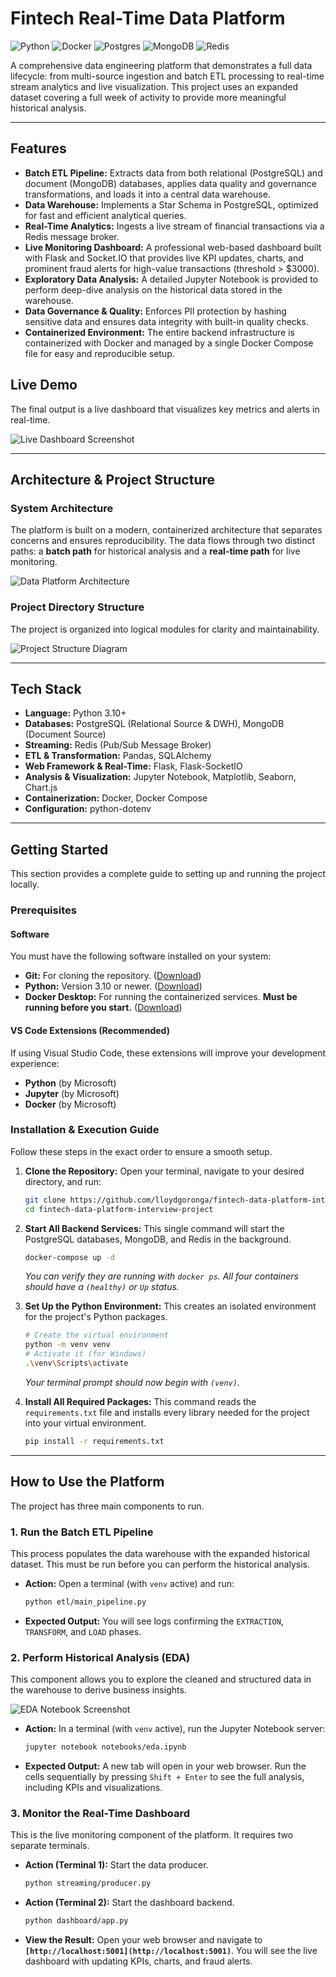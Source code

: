 # Fintech Real-Time Data Platform

![Python](https://img.shields.io/badge/python-3.10+-blue.svg)
![Docker](https://img.shields.io/badge/docker-%230db7ed.svg?style=for-the-badge&logo=docker&logoColor=white)
![Postgres](https://img.shields.io/badge/postgres-%23316192.svg?style=for-the-badge&logo=postgresql&logoColor=white)
![MongoDB](https://img.shields.io/badge/MongoDB-%234ea94b.svg?style=for-the-badge&logo=mongodb&logoColor=white)
![Redis](https://img.shields.io/badge/redis-%23DD0031.svg?style=for-the-badge&logo=redis&logoColor=white)

A comprehensive data engineering platform that demonstrates a full data lifecycle: from multi-source ingestion and batch ETL processing to real-time stream analytics and live visualization. This project uses an expanded dataset covering a full week of activity to provide more meaningful historical analysis.

---

## Features

* **Batch ETL Pipeline:** Extracts data from both relational (PostgreSQL) and document (MongoDB) databases, applies data quality and governance transformations, and loads it into a central data warehouse.
* **Data Warehouse:** Implements a Star Schema in PostgreSQL, optimized for fast and efficient analytical queries.
* **Real-Time Analytics:** Ingests a live stream of financial transactions via a Redis message broker.
* **Live Monitoring Dashboard:** A professional web-based dashboard built with Flask and Socket.IO that provides live KPI updates, charts, and prominent fraud alerts for high-value transactions (threshold > $3000).
* **Exploratory Data Analysis:** A detailed Jupyter Notebook is provided to perform deep-dive analysis on the historical data stored in the warehouse.
* **Data Governance & Quality:** Enforces PII protection by hashing sensitive data and ensures data integrity with built-in quality checks.
* **Containerized Environment:** The entire backend infrastructure is containerized with Docker and managed by a single Docker Compose file for easy and reproducible setup.

## Live Demo

The final output is a live dashboard that visualizes key metrics and alerts in real-time.

![Live Dashboard Screenshot](./docs/dashboard_screenshot.png)

---

## Architecture & Project Structure

### System Architecture

The platform is built on a modern, containerized architecture that separates concerns and ensures reproducibility. The data flows through two distinct paths: a **batch path** for historical analysis and a **real-time path** for live monitoring.

![Data Platform Architecture](./docs/architecture.png)

### Project Directory Structure

The project is organized into logical modules for clarity and maintainability.

![Project Structure Diagram](./docs/project_structure.png)

---

## Tech Stack

- **Language:** Python 3.10+
- **Databases:** PostgreSQL (Relational Source & DWH), MongoDB (Document Source)
- **Streaming:** Redis (Pub/Sub Message Broker)
- **ETL & Transformation:** Pandas, SQLAlchemy
- **Web Framework & Real-Time:** Flask, Flask-SocketIO
- **Analysis & Visualization:** Jupyter Notebook, Matplotlib, Seaborn, Chart.js
- **Containerization:** Docker, Docker Compose
- **Configuration:** python-dotenv

---

## Getting Started

This section provides a complete guide to setting up and running the project locally.

### Prerequisites

#### **Software**

You must have the following software installed on your system:

* **Git:** For cloning the repository. ([Download](https://git-scm.com/))
* **Python:** Version 3.10 or newer. ([Download](https://www.python.org/downloads/))
* **Docker Desktop:** For running the containerized services. **Must be running before you start.** ([Download](https://www.docker.com/products/docker-desktop/))

#### **VS Code Extensions (Recommended)**

If using Visual Studio Code, these extensions will improve your development experience:

* **Python** (by Microsoft)
* **Jupyter** (by Microsoft)
* **Docker** (by Microsoft)

### Installation & Execution Guide

Follow these steps in the exact order to ensure a smooth setup.

1.  **Clone the Repository:**
    Open your terminal, navigate to your desired directory, and run:
    ```sh
    git clone https://github.com/lloydgoronga/fintech-data-platform-interview-project.git
    cd fintech-data-platform-interview-project
    ```

2.  **Start All Backend Services:**
    This single command will start the PostgreSQL databases, MongoDB, and Redis in the background.
    ```sh
    docker-compose up -d
    ```
    *You can verify they are running with `docker ps`. All four containers should have a `(healthy)` or `Up` status.*

3.  **Set Up the Python Environment:**
    This creates an isolated environment for the project's Python packages.
    ```sh
    # Create the virtual environment
    python -m venv venv
    # Activate it (for Windows)
    .\venv\Scripts\activate
    ```
    *Your terminal prompt should now begin with `(venv)`.*

4.  **Install All Required Packages:**
    This command reads the `requirements.txt` file and installs every library needed for the project into your virtual environment.
    ```sh
    pip install -r requirements.txt
    ```

---

## How to Use the Platform

The project has three main components to run.

### 1. Run the Batch ETL Pipeline

This process populates the data warehouse with the expanded historical dataset. This must be run before you can perform the historical analysis.

* **Action:** Open a terminal (with `venv` active) and run:
    ```sh
    python etl/main_pipeline.py
    ```
* **Expected Output:** You will see logs confirming the `EXTRACTION`, `TRANSFORM`, and `LOAD` phases.

### 2. Perform Historical Analysis (EDA)

This component allows you to explore the cleaned and structured data in the warehouse to derive business insights.

![EDA Notebook Screenshot](./docs/eda_screenshot.png)

* **Action:** In a terminal (with `venv` active), run the Jupyter Notebook server:
    ```sh
    jupyter notebook notebooks/eda.ipynb
    ```
* **Expected Output:** A new tab will open in your web browser. Run the cells sequentially by pressing `Shift + Enter` to see the full analysis, including KPIs and visualizations.

### 3. Monitor the Real-Time Dashboard

This is the live monitoring component of the platform. It requires two separate terminals.

* **Action (Terminal 1):** Start the data producer.
    ```sh
    python streaming/producer.py
    ```
* **Action (Terminal 2):** Start the dashboard backend.
    ```sh
    python dashboard/app.py
    ```
* **View the Result:** Open your web browser and navigate to **`[http://localhost:5001](http://localhost:5001)`**. You will see the live dashboard with updating KPIs, charts, and fraud alerts.